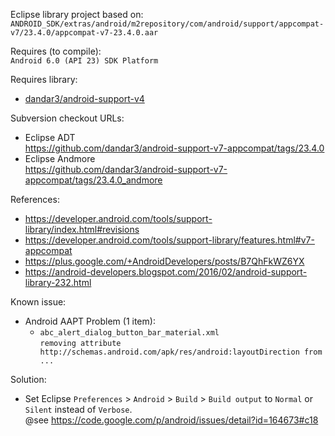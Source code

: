 Eclipse library project based on:<br/>
`ANDROID_SDK/extras/android/m2repository/com/android/support/appcompat-v7/23.4.0/appcompat-v7-23.4.0.aar`

Requires (to compile):<br/>
`Android 6.0 (API 23) SDK Platform`

Requires library:</br>
* [dandar3/android-support-v4](https://github.com/dandar3/android-support-v4)

Subversion checkout URLs:<br/>
* Eclipse ADT<br/>
  https://github.com/dandar3/android-support-v7-appcompat/tags/23.4.0
* Eclipse Andmore<br/>
  https://github.com/dandar3/android-support-v7-appcompat/tags/23.4.0_andmore

References:
* https://developer.android.com/tools/support-library/index.html#revisions
* https://developer.android.com/tools/support-library/features.html#v7-appcompat
* https://plus.google.com/+AndroidDevelopers/posts/B7QhFkWZ6YX
* https://android-developers.blogspot.com/2016/02/android-support-library-232.html

Known issue:
* Android AAPT Problem (1 item):
  * `abc_alert_dialog_button_bar_material.xml` <br/>
`removing attribute http://schemas.android.com/apk/res/android:layoutDirection from ...`<br/>

Solution:
* Set Eclipse `Preferences` > `Android` > `Build` > `Build output` to `Normal` or `Silent` instead of `Verbose`.<br/>
  @see https://code.google.com/p/android/issues/detail?id=164673#c18
